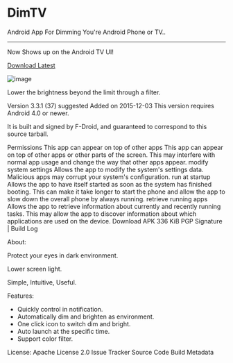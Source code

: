 # DimTV

Android App For Dimming You're Android Phone or TV..

----
Now Shows up on the Android TV UI!

[Download Latest](https://github.com/MarshMeadow/DimTV/releases/download/1.0/1.0.apk)

![image](https://github.com/MarshMeadow/DimTV/assets/88599122/1a16547c-4f0b-40e4-939a-535a69699444)

Lower the brightness beyond the limit through a filter.

Version 3.3.1 (37) suggested Added on 2015-12-03
This version requires Android 4.0 or newer.

It is built and signed by F-Droid, and guaranteed to correspond to this source tarball.

Permissions
This app can appear on top of other apps
This app can appear on top of other apps or other parts of the screen. This may interfere with normal app usage and change the way that other apps appear.
modify system settings
Allows the app to modify the system's settings data. Malicious apps may corrupt your system's configuration.
run at startup
Allows the app to have itself started as soon as the system has finished booting. This can make it take longer to start the phone and allow the app to slow down the overall phone by always running.
retrieve running apps
Allows the app to retrieve information about currently and recently running tasks. This may allow the app to discover information about which applications are used on the device.
Download APK 336 KiB PGP Signature | Build Log

About:

Protect your eyes in dark environment.

Lower screen light.

Simple, Intuitive, Useful.

Features:

* Quickly control in notification.
* Automatically dim and brighten as environment.
* One click icon to switch dim and bright.
* Auto launch at the specific time.
* Support color filter.

License: Apache License 2.0 Issue Tracker Source Code Build Metadata
